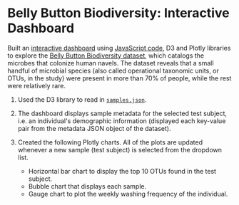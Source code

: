 
# Belly Button Biodiversity: Interactive Dashboard

Built an [interactive dashboard](https://anulkar.github.io/plotly-challenge) using [JavaScript code](https://github.com/anulkar/plotly-challenge/blob/master/static/js/app.js), D3 and Plotly libraries to explore the [Belly Button Biodiversity dataset](https://github.com/anulkar/plotly-challenge/blob/master/data/samples.json), which catalogs the microbes that colonize human navels. The dataset reveals that a small handful of microbial species (also called operational taxonomic units, or OTUs, in the study) were present in more than 70% of people, while the rest were relatively rare.

1. Used the D3 library to read in [`samples.json`](https://github.com/anulkar/plotly-challenge/blob/master/data/samples.json).

2. The dashboard displays sample metadata for the selected test subject, i.e. an individual's demographic information (displayed each key-value pair from the metadata JSON object of the dataset).

3. Created the following Plotly charts. All of the plots are updated whenever a new sample (test subject) is selected from the dropdown list.

   * Horizontal bar chart to display the top 10 OTUs found in the test subject.
   * Bubble chart that displays each sample.
   * Gauge chart to plot the weekly washing frequency of the individual.
